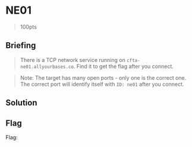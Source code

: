 # NE01
> 100pts

## Briefing
> There is a TCP network service running on `cfta-ne01.allyourbases.co`. Find it to get the flag after you connect.

> Note: The target has many open ports - only one is the correct one. The correct port will identify itself with `ID: ne01` after you connect.

## Solution

## Flag
Flag: ` `
